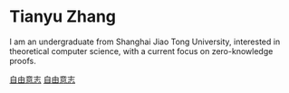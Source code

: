 # Tianyu Zhang

I am an undergraduate from Shanghai Jiao Tong University,
interested in theoretical computer science, with a current focus on zero-knowledge proofs.

[自由意志](https://zhangtian-yu.github.io/blogs/will_of_freedom.md)
[自由意志](https://zhangtian-yu.github.io/blogs/will_of_freedom.pdf)